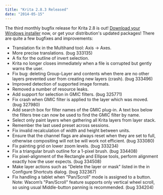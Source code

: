 ```yaml
---
title: "Krita 2.8.3 Released"
date: "2014-05-15"
---
```


The third monthly bugfix release for Krita 2.8 is out! [Download your Windows installer](http://kritastudio.com/desktop.html) now, or get your distribution's updated packages! There are quite a few bugfixes and improvements:

- Translation fix in the Multihand tool: Axis -> Axes.
- More precise translations. (bug 333135)
- A fix for the outline of invert selection.
- Krita no longer closes immediately when a file is corrupted but gently warns the user.
- Fix bug: deleting Group-Layer and contents when there are no other layers prevented user from creating new layers (crash). (bug 333496)
- Improved detection of supported image formats.
- Removed a number of resource leaks.
- Add support for selection in GMIC filters. (bug 325771)
- Fix crash when GMIC filter is applied to the layer which was moved. (bug 327980)
- Add search box for filter names of the GMIC plug-in. A text box below the filters tree can now be used to find the GMIC filter by name.
- Select only paint layers when gathering all Krita layers from layer stack.
- Remember the last used preset across sessions.
- Fix invalid recalculation of width and height between units.
- Ensure that the channel flags are always reset when they are set to full, otherwise compositing will not be will work not efficient. (bug 333080)
- Fix painting grid on lower zoom levels. (bug 333234)
- Fix a triangular brush outline for a 1-pixel brush. (bug 334408)
- Fix pixel-alignment of the Rectangle and Ellipse tools, perform alignment exactly how the user expects. (bug 334508)
- Make layer actions such as "Delete the layer or mask" listed in the in Configure Shortcuts dialog. (bug 332367)
- Fix handling a tablet when "Pan/Scroll" mode is assigned to a button. Note: Wacom’s "Pan/Scroll" feature supports only vertical wheel scroll, so using usual Middle-button panning is recommended. (bug 334204)
